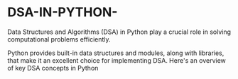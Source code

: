 # DSA-IN-PYTHON-
Data Structures and Algorithms (DSA) in Python play a crucial role in solving computational problems efficiently.

Python provides built-in data structures and modules, along with libraries, that make it an excellent choice for implementing DSA. 
Here's an overview of key DSA concepts in Python
